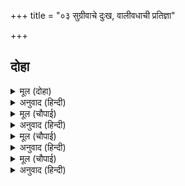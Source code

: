 +++
title = "०३ सुग्रीवाचे दुःख, वालीवधाची प्रतिज्ञा"

+++


## दोहा


<details><summary>मूल (दोहा)</summary>

तब हनुमंत उभय दिसि की सब कथा सुनाइ।  
पावक साखी देइ करि जोरी प्रीति दृढ़ाइ॥ ४॥
</details>

<details><summary>अनुवाद (हिन्दी)</summary>

तेव्हा हनुमानाने दोन्ही बाजूंच्या सर्व गोष्टी सांगून अग्नीला साक्षी ठेवून त्यांची मैत्री दृढ केली.॥ ४॥
</details>

<details><summary>मूल (चौपाई)</summary>

कीन्हि प्रीति कछु बीच न राखा।  
लछिमन राम चरित सब भाषा॥  
कह सुग्रीव नयन भरि बारी।  
मिलिहि नाथ मिथिलेसकुमारी॥
</details>

<details><summary>अनुवाद (हिन्दी)</summary>

दोघांनीही मनःपूर्वक परस्परांवर प्रेम केले, काहीही अंतर ठेवले नाही. तेव्हा लक्ष्मणाने श्रीरामांची सारी हकीगत सांगितली. तेव्हा सुग्रीवाने डोळ्यांत पाणी आणून सांगितले की, ‘हे नाथ, मिथिलेशकुमारी जानकी नक्की मिळेल.॥ १॥
</details>

<details><summary>मूल (चौपाई)</summary>

मंत्रिन्ह सहित इहाँ एक बारा।  
बैठ रहेउँ मैं करत बिचारा॥  
गगन पंथ देखी मैं जाता।  
परबस परी बहुत बिलपाता॥
</details>

<details><summary>अनुवाद (हिन्दी)</summary>

मी एकदा येथे मंत्र्यांसह बसून विचारविनिमय करीत होतो, तेव्हा मी शत्रूच्या ताब्यात पडून खूप विलाप करीत असलेल्या सीतेला आकाशमार्गाने जाताना पाहिले होते.॥ २॥
</details>

<details><summary>मूल (चौपाई)</summary>

राम राम हा राम पुकारी।  
हमहि देखि दीन्हेउ पट डारी॥  
मागा राम तुरत तेहिं दीन्हा।  
पट उर लाइ सोच अति कीन्हा॥
</details>

<details><summary>अनुवाद (हिन्दी)</summary>

आम्हांला पाहून तिने ‘हे राम, हे राम’ असे म्हणत उपवस्त्र टाकले होते. श्रीरामांनी ते मागितले, तेव्हा सुग्रीवाने लगेच ते दिले. ते वस्त्र हृदयाशी धरून श्रीरामचंद्रांनी फार शोक केला.॥ ३॥
</details>
